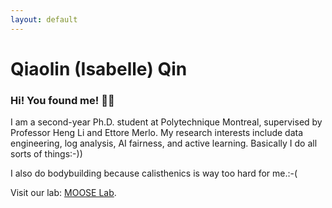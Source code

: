 ```yaml
---
layout: default
---
```


# Qiaolin (Isabelle) Qin

### Hi! You found me! 👀✨

I am a second-year Ph.D. student at Polytechnique Montreal, supervised by Professor Heng Li and Ettore Merlo. My research interests include data engineering, log analysis, AI fairness, and active learning. Basically I do all sorts of things:-))

I also do bodybuilding because calisthenics is way too hard for me.:-( 

Visit our lab: [MOOSE Lab](https://moose.polymtl.ca/).
